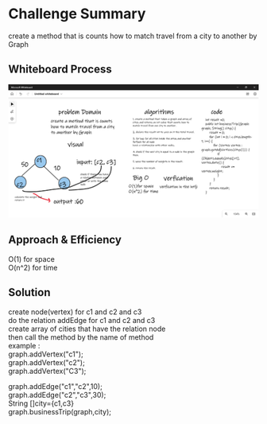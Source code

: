 # Challenge Summary
create a method that is counts how to match travel from a city to another by Graph<br />

## Whiteboard Process
![image](./image37.png)

## Approach & Efficiency
O(1) for space<br />
O(n^2) for time 

## Solution
create node(vertex) for c1 and c2 and c3<br />
do the relation addEdge for c1 and c2 and c3 <br />
create array of cities that have the relation node <br /> 
then call the method by the name of method <br />
example :    <br />
graph.addVertex("c1");<br />
graph.addVertex("c2");<br />
graph.addVertex("C3");<br />

graph.addEdge("c1","c2",10);<br />
graph.addEdge("c2","c3",30);<br />
String []city={c1,c3}<br />
graph.businessTrip(graph,city);<br /> 
